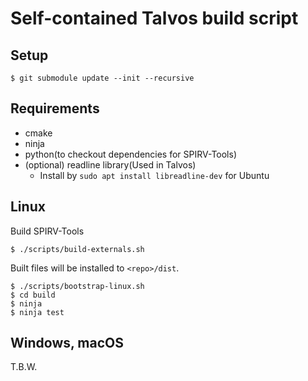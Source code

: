 # Self-contained Talvos build script

## Setup

```
$ git submodule update --init --recursive
```

## Requirements

* cmake
* ninja
* python(to checkout dependencies for SPIRV-Tools)
* (optional) readline library(Used in Talvos)
  * Install by `sudo apt install libreadline-dev` for Ubuntu

## Linux

Build SPIRV-Tools

```
$ ./scripts/build-externals.sh
```

Built files will be installed to `<repo>/dist`.
 

```
$ ./scripts/bootstrap-linux.sh
$ cd build
$ ninja
$ ninja test
```

## Windows, macOS

T.B.W.
